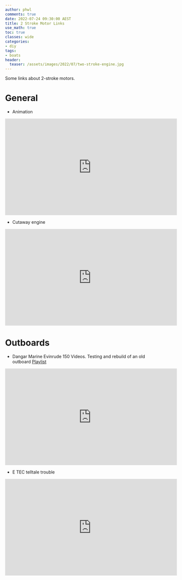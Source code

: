 ```yaml
---
author: phwl
comments: true
date: 2022-07-24 09:30:00 AEST
title: 2 Stroke Motor Links
use_math: true
toc: true
classes: wide
categories:
- diy
tags:
- boats
header:
  teaser: /assets/images/2022/07/two-stroke-engine.jpg
---
```


Some links about 2-stroke motors.


# General

* Animation

<iframe width="560" height="315" src="https://www.youtube.com/embed/Z6YC3I54so4" title="YouTube video player" frameborder="0" allow="accelerometer; autoplay; clipboard-write; encrypted-media; gyroscope; picture-in-picture" allowfullscreen></iframe>

* Cutaway engine

<iframe width="560" height="315" src="https://www.youtube.com/embed/kgy98u5fdbo" title="YouTube video player" frameborder="0" allow="accelerometer; autoplay; clipboard-write; encrypted-media; gyroscope; picture-in-picture" allowfullscreen></iframe>

# Outboards

* Dangar Marine Evinrude 150 Videos. Testing and rebuild of an old outboard [Playlist](https://www.youtube.com/playlist?list=PLJD0gZGZdCuf8O8RX9SQbzukZilvUpGnl)


<iframe width="560" height="315" src="https://www.youtube.com/embed/videoseries?list=PLJD0gZGZdCuf8O8RX9SQbzukZilvUpGnl" title="YouTube video player" frameborder="0" allow="accelerometer; autoplay; clipboard-write; encrypted-media; gyroscope; picture-in-picture" allowfullscreen></iframe>

* E TEC telltale trouble

<iframe width="560" height="315" src="https://www.youtube.com/embed/dOJ02_VVNMI" title="YouTube video player" frameborder="0" allow="accelerometer; autoplay; clipboard-write; encrypted-media; gyroscope; picture-in-picture" allowfullscreen></iframe>

